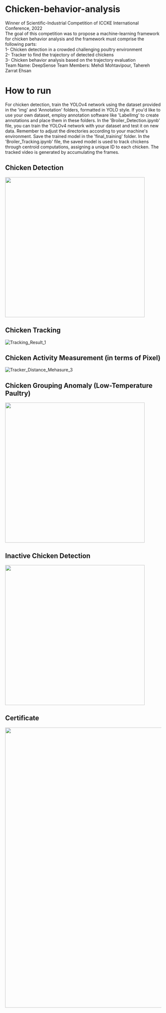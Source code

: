 # Chicken-behavior-analysis
Winner of Scientific-Industrial Competition of ICCKE International Conference, 2022   
The goal of this competition was to propose a machine-learning framework for chicken behavior analysis and the framework must comprise the following parts:   
1- Chicken detection in a crowded challenging poultry environment   
2- Tracker to find the trajectory of detected chickens   
3- Chicken behavior analysis based on the trajectory evaluation  
Team Name: DeepSense
Team Members: Mehdi Mohtavipour, Tahereh Zarrat Ehsan
# How to run
For chicken detection, train the YOLOv4 network using the dataset provided in the 'img' and 'Annotation' folders, formatted in YOLO style.
If you'd like to use your own dataset, employ annotation software like 'LabelImg' to create annotations and place them in these folders.
In the 'Broiler_Detection.ipynb' file, you can train the YOLOv4 network with your dataset and test it on new data.
Remember to adjust the directories according to your machine's environment. Save the trained model in the 'final_training' folder.
In the 'Broiler_Tracking.ipynb' file, the saved model is used to track chickens through centroid computations, assigning a unique ID to each chicken. The tracked video is generated by accumulating the frames.     

## Chicken Detection 
<img src="https://github.com/MehdiMohtavipour/Chicken-behavior-analysis/assets/152822867/d9f270e2-97fd-47fb-bbdc-76ba683e1d2e" width="450" height="450"> 

## Chicken Tracking
![Tracking_Result_1](https://github.com/MehdiMohtavipour/Chicken-behavior-analysis/assets/152822867/cb697e44-845e-4d06-ae04-c249e4d5e5aa)

## Chicken Activity Measurement (in terms of Pixel)
![Tracker_Distance_Mehasure_3](https://github.com/MehdiMohtavipour/Chicken-behavior-analysis/assets/152822867/a3a9ea6c-2225-4808-abc4-0cf5a237d9c8)

## Chicken Grouping Anomaly (Low-Temperature Paultry)
<img src="https://github.com/MehdiMohtavipour/Chicken-behavior-analysis/assets/152822867/31fb50aa-20e5-44ae-b654-fcab9fb3ef1f" width="450" height="450">

## Inactive Chicken Detection
<img src="https://github.com/MehdiMohtavipour/Chicken-behavior-analysis/assets/152822867/badc1016-8a37-4870-9eae-88bcb9f358cd" width="450" height="450">

## Certificate
<img src="https://github.com/MehdiMohtavipour/Chicken-behavior-analysis/assets/152822867/c9251d1d-6b98-4e75-96a1-50993af03e54" width="600" height="900">
